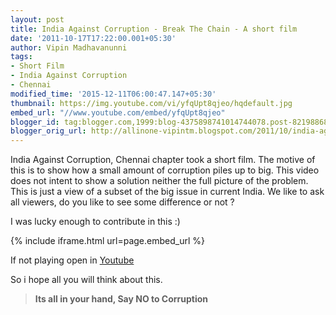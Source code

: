 ```yaml
---
layout: post
title: India Against Corruption - Break The Chain - A short film
date: '2011-10-17T17:22:00.001+05:30'
author: Vipin Madhavanunni
tags:
- Short Film
- India Against Corruption
- Chennai
modified_time: '2015-12-11T06:00:47.147+05:30'
thumbnail: https://img.youtube.com/vi/yfqUpt8qjeo/hqdefault.jpg
embed_url: "//www.youtube.com/embed/yfqUpt8qjeo"
blogger_id: tag:blogger.com,1999:blog-4375898741014744078.post-8219886829073962348
blogger_orig_url: http://allinone-vipintm.blogspot.com/2011/10/india-against-corruption-chennai.html
---
```


India Against Corruption, Chennai chapter took a short film. The motive of 
this is to show how a small amount of corruption piles up to big. This video 
does not intent to show a solution neither the full picture of the problem. 
This is just a view of a subset of the  big issue in current India. We like to 
ask all viewers, do you like to see some difference or not ? 

I was lucky enough to contribute in this :) 

{% include iframe.html url=page.embed_url %}

If not playing open in  [Youtube](https://www.youtube.com/watch?v=yfqUpt8qjeo) 

So i hope all you will think about this. 

> **Its all in your hand, Say NO to Corruption** 
